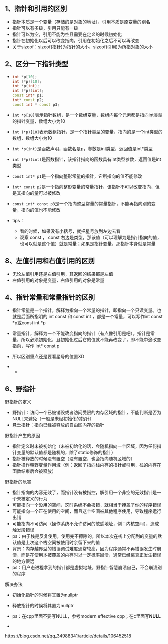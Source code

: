 ## 1、指针和引用的区别

- 指针本质是一个变量（存储的是对象的地址），引用本质是原变量的别名
- 指针可以有多级，引用只能有一级
- 指针可以为空，引用不能为空且需要在定义的时候初始化
- 指针在初始化以后可以改变指向，引用在初始化之后不可以再改变
- 关于sizeof：sizeof(指针)为指针的大小，sizeof(引用)为所指对象的大小

## 2、区分一下指针类型

- ```cpp
  int *p[10];
  int (*p)[10];
  int *p(int);
  int (*p)(int);
  const int* p1;
  int* const p2;
  const int * const p3;
  ```

- `int *p[10]`表示指针数组，是一个数组变量，数组内每个元素都是指向int类型的指针变量，数组大小为10

- `int (*p)[10]`表示数组指针，是一个指针类型的变量，指向的是一个int类型的数组，数组大小为10

- `int *p(int)`是函数声明，函数名是p，参数是int类型，返回值是int*类型

- `int (*p)(int)`是函数指针，该指针指向的函数具有int类型参数，返回值是int类型

- `const int* p1`是一个指向整形常量的指针，它所指向的值不能修改

- `int* const p2`是一个指向整形变量的常量指针，该指针不可以改变指向，但是其指向的量可以被修改

- `const int* const p3`是一个指向整型常量的常量指针，不能再指向别的变量，指向的值也不能修改

- tips：

  - 看的时候，如果没有小括号，就把星号放到左边去看
  - 观察 const ， const 右边是类型，那该值（可以理解为是指针指向的值，也可以就是这个值）就是常量；如果是指针变量，那指针本身就是常量



## 8、左值引用和右值引用的区别

- 无论左值引用还是右值引用，其返回的结果都是左值
- 左值引用的对象是变量，右值引用的对象是常量





## 4、指针常量和常量指针的区别

- 指针常量是一个指针，解释为指向一个常量的指针，即指向一个只读变量。也就是后面所指明的 int const 和 const int ，都是一个常量，可以写作int const *p或const int *p
- 常量指针，解释为一个不能改变指向的指针（有点像引用是吧）。指针是常量，所以必须初始化，且初始化过后它的值就不能再改变了，即不能中途改变指向，写作 int* const p
- 所以区别重点还是要看星号的位置XD

- - 

## 6、野指针

野指针的定义

- 野指针：访问一个已被销毁或者访问受限的内存区域的指针，不能判断是否为NULL来避免（一般是未经初始化的指针）
- 悬垂指针：指向已经被释放的自由区内存的指针



野指针产生的原因

- 指针定义时未被初始化（未被初始化的话，会随机指向一个区域，因为任何指针变量的默认值都是随机的，除了static修饰的指针）
- 指针被释放的时候没有置空（没有置空，也会指向随机区域的）
- 指针操作朝野变量作用域（例：返回了指向栈内存的指针或引用，栈的内存在函数结束后会被释放）



野指针的危害

- 指针指向的内容无效了，而指针没有被指控，解引用一个非空的无效指针是一个未被定义的行为
- 可能指向一个没用的空间，这时系统不会报错，就相当于掩盖了你的程序错误
- 可能指向一个正在使用的空间，而且这个空间被其他程序使用，导致程序运行出错
- 可能指向不可访问（操作系统不允许访问的敏感地址，例：内核空间），造成触发段错误
- ps：由于栈是反复使用，使用完不擦除的，所以本次在栈上分配到的变量的默认值是上次这个栈空间被使用时余留下来的值
- 背景：内存越界型的错误调试难度通常较高，因为程序通常不再错误发生时崩溃，而是在使用本被覆盖的内存时以一定概率崩溃，通常已经离真正发生错误的地方很远
- ps：用户态进程拿到的指针都是虚拟地址，野指针智慧崩溃自己，不会崩溃别的程序



解决办法

- 初始化指针的时候将其置为nullptr
- 释放指针的时候将其置为nullptr
- ps：在cpp里面不要写NULL，参考modern effective cpp；在c里面写**NULL**

- 

https://blog.csdn.net/qq_34988341/article/details/106452518